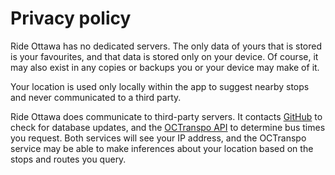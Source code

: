 Privacy policy
==============

Ride Ottawa has no dedicated servers.  The only data of yours that is stored is
your favourites, and that data is stored only on your device.  Of course, it
may also exist in any copies or backups you or your device may make of it.

Your location is used only locally within the app to suggest nearby stops and
never communicated to a third party.

Ride Ottawa does communicate to third-party servers.  It contacts
[GitHub](https://github.com/) to check for database updates, and the [OCTranspo
API](https://www.octranspo.com/en/plan-your-trip/travel-tools/developers/dev-terms/)
to determine bus times you request.  Both services will see your IP address,
and the OCTranspo service may be able to make inferences about your location
based on the stops and routes you query.
